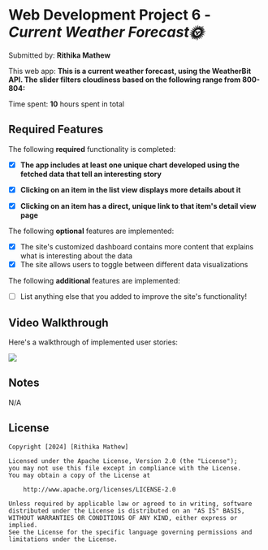 # Web Development Project 6 - *Current Weather Forecast🌞*

Submitted by: **Rithika Mathew**

This web app: **This is a current weather forecast, using the WeatherBit API. The slider filters cloudiness based on the following range from 800-804:**

Time spent: **10** hours spent in total

## Required Features

The following **required** functionality is completed:

- [x] **The app includes at least one unique chart developed using the fetched data that tell an interesting story**
- [x] **Clicking on an item in the list view displays more details about it**
- [x] **Clicking on an item has a direct, unique link to that item's detail view page**


The following **optional** features are implemented:

- [x] The site's customized dashboard contains more content that explains what is interesting about the data
- [x] The site allows users to toggle between different data visualizations

The following **additional** features are implemented:

* [ ] List anything else that you added to improve the site's functionality!

## Video Walkthrough

Here's a walkthrough of implemented user stories:

<div>
    <a href="https://www.loom.com/share/4631f0bcc5e649d696f1f640f34a2227">
    </a>
    <a href="https://www.loom.com/share/4631f0bcc5e649d696f1f640f34a2227">
      <img style="max-width:300px;" src="https://cdn.loom.com/sessions/thumbnails/4631f0bcc5e649d696f1f640f34a2227-with-play.gif">
    </a>
  </div>

## Notes

N/A
## License

    Copyright [2024] [Rithika Mathew]

    Licensed under the Apache License, Version 2.0 (the "License");
    you may not use this file except in compliance with the License.
    You may obtain a copy of the License at

        http://www.apache.org/licenses/LICENSE-2.0

    Unless required by applicable law or agreed to in writing, software
    distributed under the License is distributed on an "AS IS" BASIS,
    WITHOUT WARRANTIES OR CONDITIONS OF ANY KIND, either express or implied.
    See the License for the specific language governing permissions and
    limitations under the License.

